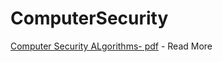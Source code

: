 # ComputerSecurity

[Computer Security ALgorithms- pdf](https://drive.google.com/file/d/1xyh0zrm6QybBBFJ_p7kLXQ4knXWrRH1Y/view?usp=sharing) - Read More
